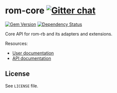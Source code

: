 [gem]: https://rubygems.org/gems/rom-core
[gemnasium]: https://gemnasium.com/rom-rb/rom-core

# rom-core [![Gitter chat](https://badges.gitter.im/rom-rb/chat.svg)](https://gitter.im/rom-rb/chat)

[![Gem Version](https://badge.fury.io/rb/rom-core.svg)][gem]
[![Dependency Status](https://gemnasium.com/rom-rb/rom-core.svg)][gemnasium]

Core API for rom-rb and its adapters and extensions.

Resources:

* [User documentation](http://rom-rb.org/learn/core)
* [API documentation](http://rubydoc.info/gems/rom-core)

## License

See `LICENSE` file.
